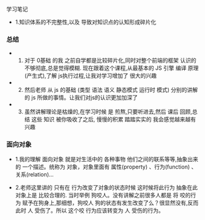 学习笔记
- 1.知识体系的不完整性,以及 导致对知识点的认知形成碎片化

### 总结
- 1. 对于 0基础 的我 之前自学都是比较碎片化,同时对整个前端的框架 认识的不够彻底,总是觉得模糊. 现在跟着这个课程,从最基本的 JS 引擎 编译 原理(产生式),了解 js执行过程,让我对学习增加了 很大的兴趣
- 2. 然后老师 从 js 的基础 (类型 语法 语义 静态模式 运行时 模式) 分别的讲解的 js 所做的事情。让我们对js的认识更加加深了
- 3. 虽然讲解理论是枯燥的,在学习时候 是 煎熬,只要听进去,然后 课后 回顾,总结 这些 知识 被你吸收了之后, 慢慢的积累 踏踏实实的 我会感觉越来越有兴趣

### 面向对象
- 1.我的理解 面向对象 就是对生活中的 各种事物 他们之间的联系等等,抽象出来的 一个描述。统称为 对象，对象里面有 属性(property) 、行为(function) 、关系(relation)...

- 2.老师这里讲的 只有在 行为改变了对象的状态时候 这时候将此行为 抽象在此 对象上是 比较合理的. 当时举例 狗咬人。没有讲解之前很多人都是 将 咬的行为 赋予在狗身上,那细想，狗咬人 狗的状态有发生改变了么？很显然没有,反而此时 人 受伤了。所以 这个咬 行为应该转变为 人 受伤的行为。